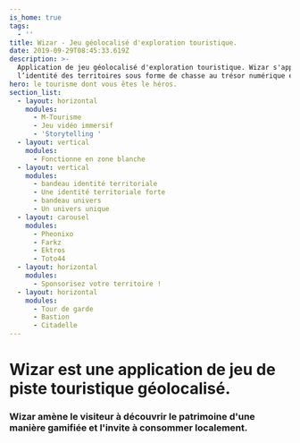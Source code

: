 ```yaml
---
is_home: true
tags:
  - ''
title: Wizar - Jeu géolocalisé d'exploration touristique.
date: 2019-09-29T08:45:33.619Z
description: >-
  Application de jeu géolocalisé d'exploration touristique. Wizar s'appuie sur
  l’identité des territoires sous forme de chasse au trésor numérique et mobile.
hero: le tourisme dont vous êtes le héros.
section_list:
  - layout: horizontal
    modules:
      - M-Tourisme
      - Jeu vidéo immersif
      - 'Storytelling '
  - layout: vertical
    modules:
      - Fonctionne en zone blanche
  - layout: vertical
    modules:
      - bandeau identité territoriale
      - Une identité territoriale forte
      - bandeau univers
      - Un univers unique
  - layout: carousel
    modules:
      - Pheonixo
      - Farkz
      - Ektros
      - Toto44
  - layout: horizontal
    modules:
      - Sponsorisez votre territoire !
  - layout: horizontal
    modules:
      - Tour de garde
      - Bastion
      - Citadelle
---
```

# Wizar est une application de **jeu de piste** touristique **géolocalisé**.

### Wizar amène le visiteur à découvrir le patrimoine d'une manière gamifiée et l'invite à consommer localement.  
